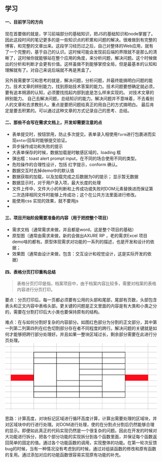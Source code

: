 ## 学习

#### 一、目前学习的方向

现在首要做的就是，学习前端部分的基础知识，把JS的基础知识和node掌握了。因此这段时间的笔记更多的是一些知识点的积累和问题的解决。很难做到有完整的博客，和完整的文章出来。这段学习经历过之后，自己对整体的Web应用，就有了一个完整的，基于自己的认识。这时候可能会发现前后端的界限就不是那么的清晰了，这时候你就能够站在整个应用的角度，来分析问题，解决问题。这个时候做出的分析和判断才会更有价值。这样虽做不到能够掌控全局，但是最基本的认知和理解就有了。对自己来说后端就不再是黑盒了。

另外我需要学习和思考的就是，解决问题，分析问题，并最终能搞明白问题的能力。技术文章的辨别能力，找到原始技术答案的能力。技术问题要想确定就必须，要有追本朔源的认知，必须要找找起内部到底是怎么样来实现的。
对技术文章的辨别能力。
自己去解决问题，总结知识的能力。解决问题并不意味着，不去看别人的文章和去求教别人。重点是要把问题给真正的用自己的方式搞明白。
最后肯定是要去积累的。可以通过这种文章的方式记录自己的思考、总结。


#### 二、那些不会写在需求文档上，开发却需要注意的点

*  表单提交时，按钮禁用，防止多次提交。表单录入相使用`form`进行包裹进而实现`enter`回车时能够提交验证。
*  异步操作成功和失败的提示
*  大表单保存的时候，数据加载是时敏感区域的，loading 框
*  弹出框：toast alert prompt input，在不同的场合使用不同的类型。
*  危险操作的合理性设计，包括 红字提示，conform 确认。
*  数据交互时去掉demo中的默认值
*  数据获取的加载，以及加载完成之后数据为0的提示； 显示暂无数据
*  数据显示时，对于用户录入项，最大长度的处理
*  文件上传中，文件大小的判断和上传成功或失败时DOM元素替换进而保证第二次选择相同文件时能够上传成功；这个在公共方法里面进行修改。
*  能使用css 实现的效果，就不要用js
*  

#### 三、项目开始阶段需要准备的内容（用于把控整个项目）
* 需求文档（通常需求来做，并且都是word，这是整个项目的基础）
* 原型图（通常由需求来做，新的会做出AXURE RP ，老的需求Excel 项目demo啥的都有。原型体现需求对功能的一系列的描述，也是开发和设计的依据；
* 效果图（通常由设计来做，包含：交互设计和视觉设计，这是实际开发的依据）



#### 四、表格分页打印重构总结
> 表格分页打印是指，档案项目中，由于档案内容比较多，需要对档案的表格内容进行分页打印。

要点：分页打印后，每一页都必须要有公用的头部和尾部，尾部有页数，头部包含表头和正文内容中表格头部。更关键的问题是正文里面的内容是有大类和小类之分的，需要在分割打印后大小类也要保持原有的结构。

难点：在与如何分割好复杂的内容部分。如图红色部分为分割的正文部分，其中第一列第二列第四列在红色切割部分存在者不同程度的跨行。解决问题的关键就是如何才能够把跨行部分处理好。并且如果一整块区域过长，剩余部分需要在此进行分页处理。
![table](./imgs/table.png)





思路：计算高度，对块标记区域进行循环高度计算，计算出需要处理的区域块，并对区域块中的行进行处理。对DOM进行处理，使的在分割点分割后仍然能够合理的显示。即便如此真正的代码实现仍然是一个很复杂的问题。因此在开发的时候对大功能进行拆分，把各个部分功能的实现拆分到各个函数里面，并保证每个函数返回简单的固定的值。通过各个功能函数的调用，实现整体的功能。在第一轮次反馈bug的时候，当有一种情况没有考虑到的时候，通过对组装函数的修改和原有函数的复用。通过添加对应的功能函数很容易实现原有功能的补充。



